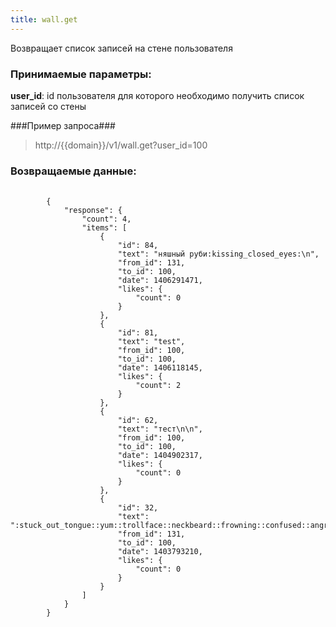 ```yaml
---
title: wall.get
---
```

Возвращает список записей на стене пользователя

### Принимаемые параметры: ###

**user_id**: id пользователя для которого необходимо получить список записей со стены

###Пример запроса###

> http://{{domain}}/v1/wall.get?user_id=100

### Возвращаемые данные: ###
<pre>
    <code>
        {
            "response": {
                "count": 4,
                "items": [
                    {
                        "id": 84,
                        "text": "няшный руби:kissing_closed_eyes:\n",
                        "from_id": 131,
                        "to_id": 100,
                        "date": 1406291471,
                        "likes": {
                            "count": 0
                        }
                    },
                    {
                        "id": 81,
                        "text": "test",
                        "from_id": 100,
                        "to_id": 100,
                        "date": 1406118145,
                        "likes": {
                            "count": 2
                        }
                    },
                    {
                        "id": 62,
                        "text": "тест\n\n",
                        "from_id": 100,
                        "to_id": 100,
                        "date": 1404902317,
                        "likes": {
                            "count": 0
                        }
                    },
                    {
                        "id": 32,
                        "text": ":stuck_out_tongue::yum::trollface::neckbeard::frowning::confused::angry::satisfied:",
                        "from_id": 131,
                        "to_id": 100,
                        "date": 1403793210,
                        "likes": {
                            "count": 0
                        }
                    }
                ]
            }
        }
    </code>

</pre>
